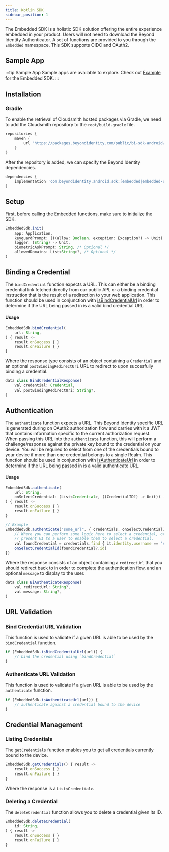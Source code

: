 ```yaml
---
title: Kotlin SDK
sidebar_position: 1
---
```


The Embedded SDK is a holistic SDK solution offering the entire experience embedded in your product. Users will not need to download the Beyond Identity Authenticator. A set of functions are provided to you through the `Embedded` namespace. This SDK supports OIDC and OAuth2.

## Sample App

:::tip Sample App
Sample apps are available to explore. Check out [Example](https://github.com/gobeyondidentity/bi-sdk-android/tree/main/app) for the Embedded SDK.
:::

## Installation

### Gradle

To enable the retrieval of Cloudsmith hosted packages via Gradle, we need to add the Cloudsmith repository to
the `root/build.gradle` file.

```groovy
repositories {
    maven {
        url "https://packages.beyondidentity.com/public/bi-sdk-android/maven/"
    }
}
```

After the repository is added, we can specify the Beyond Identity dependencies.

```groovy
dependencies {
    implementation 'com.beyondidentity.android.sdk:[embedded|embedded-ui]:[version]'
}
```

## Setup

First, before calling the Embedded functions, make sure to initialize the SDK.

<!-- javascript is used here since kt/kotlin is not available and java doesn't highlight at all. -->
```javascript
EmbeddedSdk.init(
    app: Application,
    keyguardPrompt: (((allow: Boolean, exception: Exception?) -> Unit) -> Unit)?,
    logger: (String) -> Unit,
    biometricAskPrompt: String, /* Optional */
    allowedDomains: List<String>?, /* Optional */
)
```

## Binding a Credential

The `bindCredential` function expects a URL. This can either be a binding credential link fetched directly from our public API, or a binding credential instruction that is the result of a redirection to your web application. This function should be used in conjunction with [isBindCredentialUrl](#bind-credential-url-validation) in order to determine if the URL being passed in is a valid bind credential URL.

#### Usage

```javascript
EmbeddedSdk.bindCredential(
    url: String,
) { result ->
    result.onSuccess { }
    result.onFailure { }
}
```

Where the response type consists of an object containing a `Credential` and an optional `postBindingRedirectUri` URL to redirect to upon succesfully binding a credential.

```javascript
data class BindCredentialResponse(
    val credential: Credential,
    val postBindingRedirectUri: String?,
)
```

## Authentication

The `authenticate` function expects a URL. This Beyond Identity specific URL is generated during on OAuth2 authorization flow and carries with it a JWT that contains information specific to the current authorization request. When passing this URL into the `authenticate` function, this will perform a challenge/response against the private key bound to the credential on your device. You will be required to select from one of the credentials bound to your device if more than one credential belongs to a single Realm. This function should be used in conjunction with [isAuthenticateUrl](#authenticate-url-validation) in order to determine if the URL being passed in is a valid authenticate URL.

#### Usage

```javascript
EmbeddedSdk.authenticate(
    url: String,
    onSelectCredential: (List<Credential>, ((CredentialID?) -> Unit)) -> Unit,
) { result ->
    result.onSuccess { }
    result.onFailure { }
}

// Example
EmbeddedSdk.authenticate("some_url", { credentials, onSelectCredentialId ->
    // Where you can perform some logic here to select a credential, or
    // present UI to a user to enable them to select a credential.
    val foundCredential = credentials.find { it.identity.username == "some_username" }
    onSelectCredentialId(foundCredential?.id)
})
```

Where the response consists of an object containing a `redirectUrl` that you should redirect back to in order to complete the authentication flow, and an optional `message` to display to the user.

```javascript
data class BiAuthenticateResponse(
    val redirectUrl: String?,
    val message: String?,
)
```

## URL Validation

### Bind Credential URL Validation

This function is used to validate if a given URL is able to be used by the `bindCredential` function.

```javascript
if (EmbeddedSdk.isBindCredentialUrl(url)) {
    // bind the credential using `bindCredential`
}
```

### Authenticate URL Validation

This function is used to validate if a given URL is able to be used by the `authenticate` function.

```javascript
if (EmbeddedSdk.isAuthenticateUrl(url)) {
    // authenticate against a credential bound to the device
}
```

## Credential Management

### Listing Credentials

The `getCredentials` function enables you to get all credentials currently bound to the device.

```javascript
EmbeddedSdk.getCredentials() { result ->
    result.onSuccess { }
    result.onFailure { }
}
```

Where the response is a `List<Credential>`.

### Deleting a Credential

The `deleteCredential` function allows you to delete a credential given its ID.

```javascript
EmbeddedSdk.deleteCredential(
    id: String,
) { result ->
    result.onSuccess { }
    result.onFailure { }
}
```